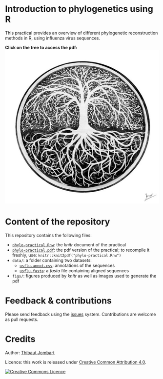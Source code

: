 
# Introduction to phylogenetics using R

This practical provides an overview of different phylogenetic reconstruction methods in R, using influenza virus sequences. 

**Click on the tree to access the pdf:**
<a href="https://raw.githubusercontent.com/reconhub/phylo-practical/master/phylo-practical.pdf"><img src="figs/ygg.jpg" alt="link to pdf"></a>




# Content of the repository

This repository contains the following files:

- [`phylo-practical.Rnw`](https://raw.githubusercontent.com/reconhub/phylo-practical/master/phylo-practical.Rnw): the *knitr* document of the practical
- [`phylo-practical.pdf`](https://raw.githubusercontent.com/reconhub/phylo-practical/master/phylo-practical.pdf): the pdf version of the practical; to recompile it freshly, use: `knitr::knit2pdf("phylo-practical.Rnw")`
- `data/`: a folder containing two datasets:
  - [`usflu.annot.csv`](https://raw.githubusercontent.com/reconhub/phylo-practical/master/data/usflu.annot.csv): annotations of the sequences
  - [`usflu.fasta`](https://raw.githubusercontent.com/reconhub/phylo-practical/master/data/usflu.fasta): a *fasta* file containing aligned sequences
- `figs/`: figures produced by *knitr* as well as images used to generate the pdf





# Feedback & contributions

Please send feedback using the [issues](issues) system. Contributions are welcome as pull requests.



# Credits

Author: [Thibaut Jombart](https://sites.google.com/site/thibautjombart/)

Licence: this work is released under [Creative Common Attribution 4.0](http://creativecommons.org/licenses/by/4.0/).

<a rel="license" href="http://creativecommons.org/licenses/by/4.0/"><img alt="Creative Commons Licence" style="border-width:0" src="https://i.creativecommons.org/l/by/4.0/88x31.png" /></a>



